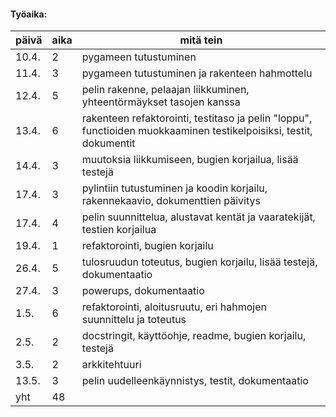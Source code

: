 #### Työaika:

 päivä | aika | mitä tein 
-------|------|-----------
 10.4. | 2 | pygameen tutustuminen 
 11.4. | 3 | pygameen tutustuminen ja rakenteen hahmottelu 
 12.4. | 5 | pelin rakenne, pelaajan liikkuminen, yhteentörmäykset tasojen kanssa 
 13.4. | 6 | rakenteen refaktorointi, testitaso ja pelin "loppu", functioiden muokkaaminen testikelpoisiksi, testit, dokumentit 
 14.4. | 3 | muutoksia liikkumiseen, bugien korjailua, lisää testejä 
 17.4. | 3 | pylintiin tutustuminen ja koodin korjailu, rakennekaavio, dokumenttien päivitys 
 17.4. | 4 | pelin suunnittelua, alustavat kentät ja vaaratekijät, testien korjailua 
 19.4. | 1 | refaktorointi, bugien korjailu 
 26.4. | 5 | tulosruudun toteutus, bugien korjailu, lisää testejä, dokumentaatio 
 27.4. | 3 | powerups, dokumentaatio
 1.5. | 6 | refaktorointi, aloitusruutu, eri hahmojen suunnittelu ja toteutus
 2.5. | 2 | docstringit, käyttöohje, readme, bugien korjailu, testejä
 3.5. | 2 | arkkitehtuuri
 13.5. | 3 | pelin uudelleenkäynnistys, testit, dokumentaatio 
 yht | 48 |

